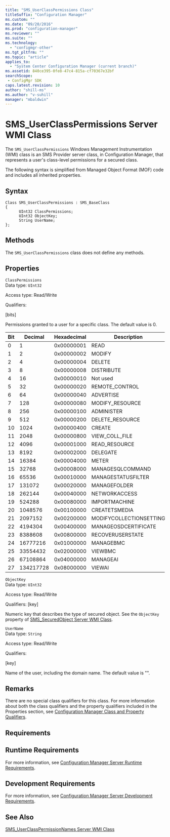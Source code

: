```yaml
---
title: "SMS_UserClassPermissions Class"
titleSuffix: "Configuration Manager"
ms.custom: ""
ms.date: "09/20/2016"
ms.prod: "configuration-manager"
ms.reviewer: ""
ms.suite: ""
ms.technology:
  - "configmgr-other"
ms.tgt_pltfrm: ""
ms.topic: "article"
applies_to:
  - "System Center Configuration Manager (current branch)"
ms.assetid: 840ce395-0fe8-47c4-815a-cf70367e32bfsearchScope: - ConfigMgr SDK
caps.latest.revision: 10
author: "shill-ms"
ms.author: "v-suhill"
manager: "mbaldwin"
---
```

# SMS_UserClassPermissions Server WMI Class
The `SMS_UserClassPermissions` Windows Management Instrumentation (WMI) class is an SMS Provider server class, in Configuration Manager, that represents a user's class-level permissions for a secured class.  

 The following syntax is simplified from Managed Object Format (MOF) code and includes all inherited properties.  

## Syntax  

```  
Class SMS_UserClassPermissions : SMS_BaseClass  
{  
      UInt32 ClassPermissions;  
      UInt32 ObjectKey;  
      String UserName;  
};  
```  

## Methods  
 The `SMS_UserClassPermissions` class does not define any methods.  

## Properties  
 `ClassPermissions`  
 Data type: `UInt32`  

 Access type: Read/Write  

 Qualifiers:  

 [bits]  

 Permissions granted to a user for a specific class. The default value is 0.  

|Bit|Decimal|Hexadecimal|Description|  
|---------|-------------|-----------------|-----------------|  
|0|1|0x00000001|READ|  
|1|2|0x00000002|MODIFY|  
|2|4|0x00000004|DELETE|  
|3|8|0x00000008|DISTRIBUTE|  
|4|16|0x00000010|Not used|  
|5|32|0x00000020|REMOTE_CONTROL|  
|6|64|0x00000040|ADVERTISE|  
|7|128|0x00000080|MODIFY_RESOURCE|  
|8|256|0x00000100|ADMINISTER|  
|9|512|0x00000200|DELETE_RESOURCE|  
|10|1024|0x00000400|CREATE|  
|11|2048|0x00000800|VIEW_COLL_FILE|  
|12|4096|0x00001000|READ_RESOURCE|  
|13|8192|0x00002000|DELEGATE|  
|14|16384|0x00004000|METER|  
|15|32768|0x00008000|MANAGESQLCOMMAND|  
|16|65536|0x00010000|MANAGESTATUSFILTER|  
|17|131072|0x00020000|MANAGEFOLDER|  
|18|262144|0x00040000|NETWORKACCESS|  
|19|524288|0x00080000|IMPORTMACHINE|  
|20|1048576|0x00100000|CREATETSMEDIA|  
|21|2097152|0x00200000|MODIFYCOLLECTIONSETTING|  
|22|4194304|0x00400000|MANAGEOSDCERTIFICATE|  
|23|8388608|0x00800000|RECOVERUSERSTATE|  
|24|16777216|0x01000000|MANAGEBMC|  
|25|33554432|0x02000000|VIEWBMC|  
|26|67108864|0x04000000|MANAGEAI|  
|27|134217728|0x08000000|VIEWAI|  

 `ObjectKey`  
 Data type: `UInt32`  

 Access type: Read/Write  

 Qualifiers: [key]  

 Numeric key that describes the type of secured object. See the `ObjectKey` property of [SMS_SecuredObject Server WMI Class](../../../develop/reference/misc/sms_securedobject-server-wmi-class.md).  

 `UserName`  
 Data type: `String`  

 Access type: Read/Write  

 Qualifiers:  

 [key]  

 Name of the user, including the domain name. The default value is "".  

## Remarks  
 There are no special class qualifiers for this class. For more information about both the class qualifiers and the property qualifiers included in the Properties section, see [Configuration Manager Class and Property Qualifiers](../../../develop/reference/misc/class-and-property-qualifiers.md).  

## Requirements  

## Runtime Requirements  
 For more information, see [Configuration Manager Server Runtime Requirements](../../../develop/core/reqs/server-runtime-requirements.md).  

## Development Requirements  
 For more information, see [Configuration Manager Server Development Requirements](../../../develop/core/reqs/server-development-requirements.md).  

## See Also  
 [SMS_UserClassPermissionNames Server WMI Class](../../../develop/reference/misc/sms_userclasspermissionnames-server-wmi-class.md)
